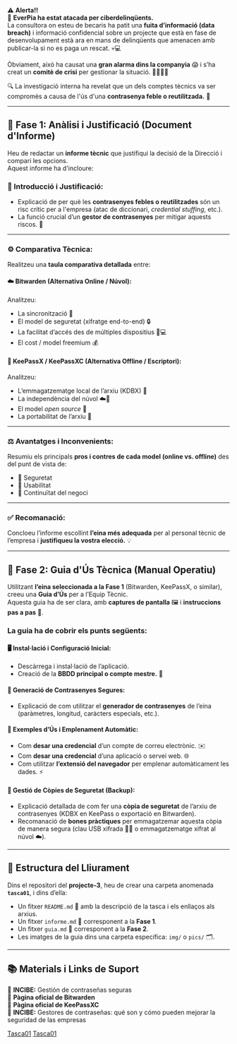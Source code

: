 ⚠️ **Alerta!!**  
🚨 **EverPia ha estat atacada per ciberdelinqüents.**  
La consultora on esteu de becaris ha patit una **fuita d’informació (data breach)** i informació confidencial sobre un projecte que està en fase de desenvolupament està ara en mans de delinqüents que amenacen amb publicar-la si no es paga un rescat. 💀💻

Òbviament, això ha causat una **gran alarma dins la companyia** 😱 i s’ha creat un **comitè de crisi** per gestionar la situació. 🧑‍💼👩‍💼

🔍 La investigació interna ha revelat que un dels comptes tècnics va ser compromès a causa de l'ús d'una **contrasenya feble o reutilitzada.** 🔑

---

## 🧭 Fase 1: Anàlisi i Justificació (Document d'Informe)

Heu de redactar un **informe tècnic** que justifiqui la decisió de la Direcció i compari les opcions.  
Aquest informe ha d'incloure:

### 📝 Introducció i Justificació:
- Explicació de per què les **contrasenyes febles o reutilitzades** són un risc crític per a l'empresa (atac de diccionari, *credential stuffing*, etc.).  
- La funció crucial d’un **gestor de contrasenyes** per mitigar aquests riscos. 🔐  

---

### ⚙️ Comparativa Tècnica:
Realitzeu una **taula comparativa detallada** entre:

#### ☁️ **Bitwarden (Alternativa Online / Núvol):**
Analitzeu:
- La sincronització 🔄  
- El model de seguretat (xifratge end-to-end) 🔒  
- La facilitat d’accés des de múltiples dispositius 📱💻  
- El cost / model freemium 💰  

#### 💾 **KeePassX / KeePassXC (Alternativa Offline / Escriptori):**
Analitzeu:
- L’emmagatzematge local de l’arxiu (KDBX) 💼  
- La independència del núvol ☁️🚫  
- El model *open source* 🧩  
- La portabilitat de l’arxiu 📂  

---

### ⚖️ Avantatges i Inconvenients:
Resumiu els principals **pros i contres de cada model (online vs. offline)** des del punt de vista de:
- 🔐 Seguretat  
- 🧠 Usabilitat  
- 🏢 Continuïtat del negoci  

---

### ✅ Recomanació:
Concloeu l’informe escollint **l’eina més adequada** per al personal tècnic de l’empresa i **justifiqueu la vostra elecció.** 💡

---

## 🧩 Fase 2: Guia d'Ús Tècnica (Manual Operatiu)

Utilitzant **l’eina seleccionada a la Fase 1** (Bitwarden, KeePassX, o similar), creeu una **Guia d’Ús** per a l’Equip Tècnic.  
Aquesta guia ha de ser clara, amb **captures de pantalla** 🖼️ i **instruccions pas a pas** 🧾.

### La guia ha de cobrir els punts següents:

#### 🖥️ Instal·lació i Configuració Inicial:
- Descàrrega i instal·lació de l’aplicació.  
- Creació de la **BBDD principal o compte mestre.** 🔑  

#### 🔐 Generació de Contrasenyes Segures:
- Explicació de com utilitzar el **generador de contrasenyes** de l’eina (paràmetres, longitud, caràcters especials, etc.).  

#### 💼 Exemples d’Ús i Emplenament Automàtic:
- Com **desar una credencial** d’un compte de correu electrònic. ✉️  
- Com **desar una credencial** d’una aplicació o servei web. 🌐  
- Com utilitzar **l’extensió del navegador** per emplenar automàticament les dades. ⚡  

#### 💾 Gestió de Còpies de Seguretat (Backup):
- Explicació detallada de com fer una **còpia de seguretat** de l’arxiu de contrasenyes (KDBX en KeePass o exportació en Bitwarden).  
- Recomanació de **bones pràctiques** per emmagatzemar aquesta còpia de manera segura (clau USB xifrada 🔐🔑 o emmagatzematge xifrat al núvol ☁️).

---

## 📁 Estructura del Lliurament

Dins el repositori del **projecte-3**, heu de crear una carpeta anomenada **`tasca01`**, i dins d’ella:

- Un fitxer `README.md` 📘 amb la descripció de la tasca i els enllaços als arxius.  
- Un fitxer `informe.md` 🧾 corresponent a la **Fase 1**.  
- Un fitxer `guia.md` 📖 corresponent a la **Fase 2**.  
- Les imatges de la guia dins una carpeta específica: `img/` o `pics/` 🗂️.

---

## 📚 Materials i Links de Suport

🔗 **INCIBE:** Gestión de contraseñas seguras  
🔗 **Pàgina oficial de Bitwarden**  
🔗 **Pàgina oficial de KeePassXC**  
🔗 **INCIBE:** Gestores de contraseñas: qué son y cómo pueden mejorar la seguridad de las empresas

[Tasca01](/Tasca01/guia.md/)
[Tasca01](/Tasca01/informe.md/)
